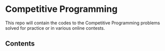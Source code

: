 # Competitive Programming

This repo will contain the codes to the Competitive Programming problems solved for practice or in various online contests.

## Contents
